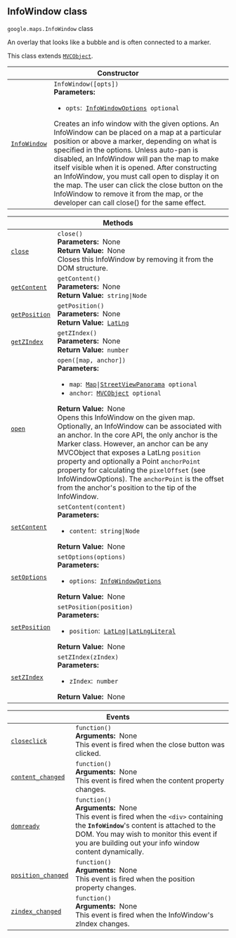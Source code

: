 
<h2 id="InfoWindow">InfoWindow class</h2>
<p>
<code><span itemprop="path">google.maps</span>.<span itemprop="name">InfoWindow</span></code>
class
</p>
<p>An overlay that looks like a bubble and is often connected to a marker.</p>
<p>This class extends
<code><a href="MVCObject.md">MVCObject</a></code>.
</p>
<div class="devsite-table-wrapper"><table class="constructors responsive" summary="class InfoWindow - Constructor">
<thead>
<tr><th colspan="2" id="InfoWindow.constructor">Constructor</th>
</tr></thead>
<tbody>
<tr>
<td><code><a class="secret-link" href="#InfoWindow.constructor"><span>InfoWindow</span></a></code></td>
<td><div><code>InfoWindow([opts])</code></div>
<div class="desc"><strong>Parameters:</strong>&nbsp; <ul>
<li><code>opts</code>:&nbsp; <code><a href="InfoWindowOptions.md">InfoWindowOptions</a> <span class="optional-type-annotation">optional</span></code></li>
</ul></div>
<div class="desc">Creates an info window with the given options. An InfoWindow can be placed on a map at a particular position or above a marker, depending on what is specified in the options. Unless auto-pan is disabled, an InfoWindow will pan the map to make itself visible when it is opened. After constructing an InfoWindow, you must call open to display it on the map. The user can click the close button on the InfoWindow to remove it from the map, or the developer can call close() for the same effect.</div></td>
</tr>
</tbody>
</table></div>
<div class="devsite-table-wrapper"><table class="methods responsive" summary="class InfoWindow - Methods">
<thead>
<tr><th colspan="2">Methods</th>
</tr></thead>
<tbody>
<tr id="InfoWindow.close">
<td itemprop="property"><code><a class="secret-link" href="#InfoWindow.close"><span>close</span></a></code></td>
<td><div><code>close()</code></div>
<div class="desc"><strong>Parameters:</strong>&nbsp; None</div>
<div class="desc"><strong>Return Value:</strong>&nbsp; None</div>
<div class="desc">Closes this InfoWindow by removing it from the DOM structure.</div></td>
</tr>
<tr id="InfoWindow.getContent">
<td itemprop="property"><code><a class="secret-link" href="#InfoWindow.getContent"><span>getContent</span></a></code></td>
<td><div><code>getContent()</code></div>
<div class="desc"><strong>Parameters:</strong>&nbsp; None</div>
<div class="desc"><strong>Return Value:</strong>&nbsp; <code>string|Node</code></div>
<div class="desc"></div></td>
</tr>
<tr id="InfoWindow.getPosition">
<td itemprop="property"><code><a class="secret-link" href="#InfoWindow.getPosition"><span>getPosition</span></a></code></td>
<td><div><code>getPosition()</code></div>
<div class="desc"><strong>Parameters:</strong>&nbsp; None</div>
<div class="desc"><strong>Return Value:</strong>&nbsp; <code><a href="LatLng.md">LatLng</a></code></div>
<div class="desc"></div></td>
</tr>
<tr id="InfoWindow.getZIndex">
<td itemprop="property"><code><a class="secret-link" href="#InfoWindow.getZIndex"><span>getZIndex</span></a></code></td>
<td><div><code>getZIndex()</code></div>
<div class="desc"><strong>Parameters:</strong>&nbsp; None</div>
<div class="desc"><strong>Return Value:</strong>&nbsp; <code>number</code></div>
<div class="desc"></div></td>
</tr>
<tr id="InfoWindow.open">
<td itemprop="property"><code><a class="secret-link" href="#InfoWindow.open"><span>open</span></a></code></td>
<td><div><code>open([map, anchor])</code></div>
<div class="desc"><strong>Parameters:</strong>&nbsp; <ul>
<li><code>map</code>:&nbsp; <code><a href="Map.md">Map</a>|<a href="StreetViewPanorama.md">StreetViewPanorama</a> <span class="optional-type-annotation">optional</span></code></li>
<li><code>anchor</code>:&nbsp; <code><a href="MVCObject.md">MVCObject</a> <span class="optional-type-annotation">optional</span></code></li>
</ul></div>
<div class="desc"><strong>Return Value:</strong>&nbsp; None</div>
<div class="desc">Opens this InfoWindow on the given map. Optionally, an InfoWindow can be associated with an anchor. In the core API, the only anchor is the Marker class. However, an anchor can be any MVCObject that exposes a LatLng <code>position</code> property and optionally a Point <code>anchorPoint</code> property for calculating the <code>pixelOffset</code> (see InfoWindowOptions). The <code>anchorPoint</code> is the offset from the anchor's position to the tip of the InfoWindow.</div></td>
</tr>
<tr id="InfoWindow.setContent">
<td itemprop="property"><code><a class="secret-link" href="#InfoWindow.setContent"><span>setContent</span></a></code></td>
<td><div><code>setContent(content)</code></div>
<div class="desc"><strong>Parameters:</strong>&nbsp; <ul>
<li><code>content</code>:&nbsp; <code>string|Node</code></li>
</ul></div>
<div class="desc"><strong>Return Value:</strong>&nbsp; None</div>
<div class="desc"></div></td>
</tr>
<tr id="InfoWindow.setOptions">
<td itemprop="property"><code><a class="secret-link" href="#InfoWindow.setOptions"><span>setOptions</span></a></code></td>
<td><div><code>setOptions(options)</code></div>
<div class="desc"><strong>Parameters:</strong>&nbsp; <ul>
<li><code>options</code>:&nbsp; <code><a href="InfoWindowOptions.md">InfoWindowOptions</a></code></li>
</ul></div>
<div class="desc"><strong>Return Value:</strong>&nbsp; None</div>
<div class="desc"></div></td>
</tr>
<tr id="InfoWindow.setPosition">
<td itemprop="property"><code><a class="secret-link" href="#InfoWindow.setPosition"><span>setPosition</span></a></code></td>
<td><div><code>setPosition(position)</code></div>
<div class="desc"><strong>Parameters:</strong>&nbsp; <ul>
<li><code>position</code>:&nbsp; <code><a href="LatLng.md">LatLng</a>|<a href="LatLngLiteral.md">LatLngLiteral</a></code></li>
</ul></div>
<div class="desc"><strong>Return Value:</strong>&nbsp; None</div>
<div class="desc"></div></td>
</tr>
<tr id="InfoWindow.setZIndex">
<td itemprop="property"><code><a class="secret-link" href="#InfoWindow.setZIndex"><span>setZIndex</span></a></code></td>
<td><div><code>setZIndex(zIndex)</code></div>
<div class="desc"><strong>Parameters:</strong>&nbsp; <ul>
<li><code>zIndex</code>:&nbsp; <code>number</code></li>
</ul></div>
<div class="desc"><strong>Return Value:</strong>&nbsp; None</div>
<div class="desc"></div></td>
</tr>
</tbody>
</table></div>
<div class="devsite-table-wrapper"><table class="details responsive" summary="class InfoWindow - Events">
<thead>
<tr><th colspan="2">Events</th>
</tr></thead>
<tbody>
<tr id="InfoWindow.closeclick">
<td itemprop="property"><code><a class="secret-link" href="#InfoWindow.closeclick"><span>closeclick</span></a></code></td>
<td><div><code>function()</code></div>
<div class="desc"><strong>Arguments:</strong>&nbsp; None</div>
<div class="desc">This event is fired when the close button was clicked.</div></td>
</tr>
<tr id="InfoWindow.content_changed">
<td itemprop="property"><code><a class="secret-link" href="#InfoWindow.content_changed"><span>content_changed</span></a></code></td>
<td><div><code>function()</code></div>
<div class="desc"><strong>Arguments:</strong>&nbsp; None</div>
<div class="desc">This event is fired when the content property changes.</div></td>
</tr>
<tr id="InfoWindow.domready">
<td itemprop="property"><code><a class="secret-link" href="#InfoWindow.domready"><span>domready</span></a></code></td>
<td><div><code>function()</code></div>
<div class="desc"><strong>Arguments:</strong>&nbsp; None</div>
<div class="desc">This event is fired when the <code>&lt;div&gt;</code> containing the <b><code>InfoWindow</code></b>'s content is attached to the DOM. You may wish to monitor this event if you are building out your info window content dynamically.</div></td>
</tr>
<tr id="InfoWindow.position_changed">
<td itemprop="property"><code><a class="secret-link" href="#InfoWindow.position_changed"><span>position_changed</span></a></code></td>
<td><div><code>function()</code></div>
<div class="desc"><strong>Arguments:</strong>&nbsp; None</div>
<div class="desc">This event is fired when the position property changes.</div></td>
</tr>
<tr id="InfoWindow.zindex_changed">
<td itemprop="property"><code><a class="secret-link" href="#InfoWindow.zindex_changed"><span>zindex_changed</span></a></code></td>
<td><div><code>function()</code></div>
<div class="desc"><strong>Arguments:</strong>&nbsp; None</div>
<div class="desc">This event is fired when the InfoWindow's zIndex changes.</div></td>
</tr>
</tbody>
</table></div>
<script src="replace_links.js"></script>
